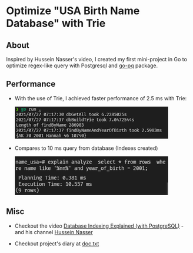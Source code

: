 # Optimize "USA Birth Name Database" with Trie

## About
  Inspired by Hussein Nasser's video, I created my first mini-project in Go to optimize regex-like query with 
  Postgresql and [go-pq](https://github.com/go-pg/pg) package.
  
## Performance
  * With the use of Trie, I achieved faster performance of 2.5 ms with Trie:
 
      ![Query with trie](./query_wtrie.png)

  * Compares to 10 ms query from database (Indexes created)
  
      ![Query with database](./query_pg.png)



  
  
## Misc

* Checkout the video [Database Indexing Explained (with PostgreSQL)](https://www.youtube.com/watch?v=-qNSXK7s7_w) - 
    and his channel [Hussein Nasser](https://www.youtube.com/c/HusseinNasser-software-engineering)

* Checkout project's diary at [doc.txt](./doc.txt)
